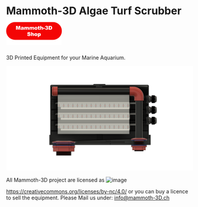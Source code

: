 # Mammoth-3D Algae Turf Scrubber <a href='https://ko-fi.com/mammoth3d/shop' target='_blank'><img height='75' style='border:0px;height:75px;' src='https://github.com/Mammoth-3D/Marine-Aquarium/blob/main/Mammoth%203D%20Algae%20Turf%20Scrubber/Images/mammoth-3D_Shop.png?v=0' border='0' alt='Mammoth-3D Shop' /></a> 

3D Printed Equipment for your Marine Aquarium.

![Mammoth 3D Algae Turf Scrubber](https://github.com/Mammoth-3D/Marine-Aquarium/blob/main/Mammoth%203D%20Algae%20Turf%20Scrubber/Images/Mammoth%203D%20Algae%20Turf%20Scrubber%203.png)


All Mammoth-3D project are licensed as
![image](https://user-images.githubusercontent.com/37383368/139769027-7267da5b-7f58-499d-96bc-e41d164a3aac.png)

https://creativecommons.org/licenses/by-nc/4.0/ or you can buy a licence to sell the equipment. Please Mail us under: info@mammoth-3D.ch

